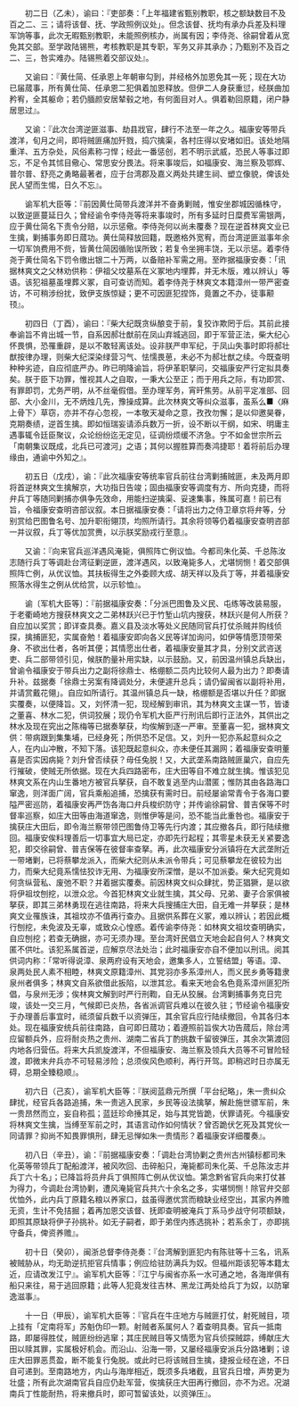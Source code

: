 <!-- { "loadSidebar": true } -->
　　初二日（乙未），谕曰：『吏部奏：「上年福建省甄别教职，核之额缺数目不及百之二、三；请将该督、抚、学政照例议处」。但念该督、抚均有承办兵差及料理军饷等事，此次无暇甄别教职，未能照例核办，尚属有因；李侍尧、徐嗣曾着从宽免其交部。至学政陆锡熊，考核教职是其专职，军务又非其承办；乃甄别不及百之二、三，咎实难办。陆锡熊着交部议处』。

　　又谕曰：『黄仕简、任承恩上年朝审勾到，并经格外加恩免其一死；现在大功已届蒇事，所有黄仕简、任承恩二犯俱着加恩释放。但伊二人身获重愆，经朕曲加矜宥，全其躯命；若仍腼颜安居辇毂之地，有何面目对人。俱着勒回原籍，闭户静居思过』。

　　又谕：『此次台湾逆匪滋事、劫县戕官，肆行不法至一年之久。福康安等带兵渡洋，旬月之间，即将贼匪痛加歼戮，捣穴擒渠，各村庄得以安堵如旧。该处地隔重洋、五方杂处，风俗素称刁悍；经此一番惩创，若不明示武威，恐民人等事过即忘，不足令其怵目儆心、常思安分畏法。将来事竣后，如福康安、海兰察及鄂辉、普尔普、舒亮之勇略最著者，应于台湾郡及嘉义两处共建生祠、塑立像貌，俾该处民人望而生惕，日久不忘』。

　　谕军机大臣等：『前因黄仕简带兵渡洋并不奋勇剿贼，惟安坐郡城因循株守，以致逆匪蔓延日久；曾经谕令李侍尧等将来事竣时，所有多延时日糜费军需银两，应于黄仕简名下责令分赔，以示惩儆。李侍尧何以尚未覆奏？现在逆首林爽文业已生擒，剿捕事务即日蒇功。黄仕简释放回籍，既邀格外宽宥，而台湾逆匪滋事年余一切军饷费用不赀，皆黄仕简因循贻误所致；若复令坐拥丰饶，无以示惩。着李侍尧于黄仕简名下罚令缴出银二十万两，以备赔补军需之用。至昨据福康安奏：「讯据林爽文之父林劝供称：伊祖父坟墓系在义冢地内埋葬，并无木版，难以辨认」等语。该犯祖墓虽埋葬义冢，自可查访而知。着李侍尧于林爽文本籍漳州一带严密查访，不可稍涉纷扰，致伊支族惊疑；更不可因匪犯捏饰，竟置之不办，徒事颟顸』。

　　初四日（丁酉），谕曰：『柴大纪既贪纵酿变于前，复狡诈欺罔于后。其前此接奉谕旨不肯出城一节，自系因郝壮猷前在凤山弃城逃回，即于军营正法，柴大纪心怀畏惧，恐罹重辟，是以不敢轻离该处。设非朕严申军纪，于凤山失事时即将郝壮猷按律办理，则柴大纪深染绿营习气、怯懦畏葸，未必不为郝壮猷之续。今既查明种种劣迹，自应彻底严办。昨已明降谕旨，将伊革职拏问，交福康安严行定拟具奏矣。朕于臣下功罪，惟视其人之自取，一秉大公至正；而于用兵之际，有功即赏、有罪即罚，尤务严明，从不丝毫假借。至办理军务，宵旰焦劳。从前平定准部、回部、大小金川，无不炳烛几先，豫操成算。此次林爽文等纠众滋事，虽系么■〈麻上骨下〉草窃，亦并不存心忽视，一本敬天凝命之意，孜孜勿懈；是以仰邀昊眷，克期奏绩，逆首生擒。即如恒瑞妄请添兵数万一折，设不断以干纲，如宋、明庸主遇事辄令廷臣聚议，众论纷纷迄无定见，征调纷烦缓不济急。宁不如金世宗所云「南朝集议既成，北兵已可渡河」之语；其何以握胜算而奏鸿捷耶！着将前后办理缘由，通谕中外知之』。

　　初五日（戊戌），谕：『此次福康安等统率官兵前往台湾剿捕贼匪，未及两月即将首逆林爽文生擒解京，大功指日告竣；固由福康安等调度有方、所向克捷，而将弁兵丁等随同剿捕亦俱争先效命，用能扫逆擒渠、妥速集事，殊属可嘉！前已有旨，令福康安查明咨部议叙。本日据福康安奏：「请将出力之侍卫章京将弁等，分别赏给巴图鲁名号、加升职衔翎顶，均照所请行。其余将领等仍着福康安查明咨部一并议叙，兵丁等优加赏赉，以示朕奖励戎行至意』。

　　又谕：『向来官兵巡洋遇风淹毙，俱照阵亡例议恤。今都司朱化英、千总陈汝志随行兵丁等调赴台湾征剿逆匪，渡洋遇风，以致淹毙多人，尤堪悯恻！着交部俱照阵亡例，从优议恤。其扶板得生之外委顾大成、胡天祥以及兵丁等，并着福康安照落水得生之例从优给赏，以示轸恤』。

　　谕〔军机大臣等〕：『前据福康安奏：「分派巴图鲁及义民、屯练等改装易服，于老衢崎地方搜获林爽文之二弟林跃兴已于竹堑山坑内搜获，林跃兴是何人所获？自应加以奖赏；即详查具奏。嘉义县及淡水等处义民随同官兵打仗杀贼并购线侦探，擒捕匪犯，实属奋勉！着福康安即向各义民等详加询问，如伊等情愿顶带荣身、不欲出仕者，各听其便；其情愿出仕者，着福康安量其才具，分别文武咨送吏、兵二部带领引见，候朕酌量补用实缺，以示鼓励。又，前因温州镇总兵缺出，曾谕令福康安于带兵出力之副将徐鼎士、格绷额二员内比较何人最为出力？即奏请升补。兹据奏「徐鼎士另案有降调处分，未便遽升总兵；请仍留闽省以副将补用，并请赏戴花翎」。自应如所请行。其温州镇总兵一缺，格绷额是否堪以升任？即据实覆奏，以便降旨。又，刘怀清一犯，现经解到审讯，其为林爽文主谋一节，皆诿之董喜、林水二犯，供词狡展；现仍令军机大臣严行刑讯后即行正法外，其供出之林水及现在究出之陈梅等已据奏拏获，均俟解到逐一严审。至董喜一犯，据林爽文供：带病跟到集集埔，已经身死；所供恐不足信。又，刘升一犯亦系起意纠众之人，在内山冲散，不知下落。该犯既起意纠众，亦未便任其漏网；着福康安查明董喜是否实因病毙？刘升曾否续获？毋任兔脱！又，大武垄系南路贼匪巢穴，自应先行摧破，使贼无所依据。现在大兵四路密布，庄大田等自不难立就生擒。惟该犯见林爽文系在内山生番地方被官兵拏获，自不敢复逃至内山潜匿；惟防其由各路海口窜逸，则洋面广阔，官兵乘船追捕，恐擒获有需时日。前经屡谕常青令于各海口要隘严密巡防，着福康安再严饬各海口弁兵梭织防守；并传谕徐嗣曾、普吉保等不时督率巡察，如庄大田等由海道窜逸，则惟伊等是问，恐不能当此重咎也。福康安于擒获庄大田后，即令海兰察带领巴图鲁侍卫等先行内渡；其应撤各兵，即行陆续撤回。福康安俟料理善后一切事宜大局已定，亦即先行起程；其零星未获无关紧要逸犯，即交徐嗣曾、普吉保等在彼督率查拏。再，此次福康安分派镇将在大武垄附近一带堵剿，已将蔡攀龙派入，而柴大纪则从未派令带兵；可见蔡攀龙在彼较为出力，而柴大纪竟系懦怯狡诈无用、为福康安所深憎，是以不加派委。柴大纪究竟如何贪纵营私、废弛不职？并着据实覆奏。前因林爽文纠众肆扰，势正猖獗，是以欲将伊祖坟刨挖，以泄众忿。今首犯林爽文业就生擒，其父母、兄弟、妻子合家俱被拏获，即其三弟林勇现在逃往南路，将来大兵搜捕庄大田，自无难一并拏获；是林爽文业罹族诛，其祖坟亦不值再行查办。且据供系葬在义冢，难以辨认；若因此概行刨挖，未免波及无辜，或致众心惶惑。着传谕李侍尧：如林爽文祖坟查明确实，自应刨挖；若查无确据，亦可无须办理。至台湾奸民倡立天地会起自何人？林爽文匿不供吐。该犯系属首逆，应解京尽法处治；此时福康安亦自不便加以刑讯。阅其供词内称：「常听得说漳、泉两府设有天地会，邀集多人，立誓结盟」等语。漳、泉两处民人素不相睦，林爽文原籍漳州、其党羽亦多系漳州人，而义民乡勇等籍隶泉州者俱多；林爽文自系欲借此扳陷，以泄其忿。看来天地会名色竟系漳州匪犯所倡，与泉州无涉；俟林爽文解到时严行刑鞫，自无从狡展。台湾剿捕事务克日完竣，该处一交三月，气候即已炎热，各省派调官兵难以在彼久驻；节经谕令福康安于办理善后事宜时，祗须留兵数千以资弹压，其余官兵应行陆续撤回，令其各归本处。现在福康安统兵前往南路，自可即日蒇功；着遵照前旨俟大功告蒇后，除台湾应留额兵外，应将耐炎热之贵州、湖南二省兵丁酌挑数千留彼弹压，其余次第渡回内地各归营伍。将来大兵凯旋渡洋，不但福康安、海兰察及领兵大员等不可冒险轻渡，即微末弁兵亦不可轻易涉险；总须俟风色顺利，再行开驾。即稍迟时日亦属无碍，总期全臻稳顺』。

　　初六日（己亥），谕军机大臣等：『朕阅蓝鼎元所撰「平台纪略」，朱一贵纠众肆扰，经官兵各路追捕，朱一贵逃入民家，乡民等设法擒拏，解赴施世骠军前，朱一贵昂然而立，妄自称孤；蓝廷珍命捶其足，始与其党皆跪，伏罪请死。今福康安将林爽文生擒，当缚至军前之时，其语言动作如何情状？曾否跪伏乞死及其党伙一同请罪？抑尚不知畏罪惧刑，肆无忌惮如朱一贵情形？着福康安详细覆奏』。

　　初八日（辛丑），谕：『前据福康安奏：「调赴台湾协剿之贵州古州镇标都司朱化英等带领兵丁配船渡洋，被风吹回、击碎船只，淹毙都司朱化英、千总陈汝志并兵丁六十名」；已降旨将员弁兵丁俱照阵亡例从优议恤。第念黔省官兵向来打仗甚为得力，今调赴台湾协剿，遭风淹毙官兵共六十余名之多，实堪悯恻！除官弁交部优恤外，此内兵丁原籍名粮以养家口，兹虽得邀优赏而粮缺业经空出，其家内养赡无资，生计不免拮掘；着再加恩交该督、抚即查明被淹兵丁系马步战守何项额缺，即照其原缺将伊子孙挑补。如无子嗣者，即于弟侄内拣选挑补；若系余丁，亦即挑守备兵，俾资养赡』。

　　初十日（癸卯），闽浙总督李侍尧奏：『台湾解到匪犯内有陈驻等十三名，讯系被贼胁从，均无助逆抗拒官兵情事；例应给驻防满兵为奴。但福州距该犯等本籍太近，应请改发江宁』。谕军机大臣等：『江宁与闽省亦系一水可通之地，各海岸俱有船只来往，易于逃回原籍；此等人犯竟发往吉林、黑龙江两处给兵丁为奴，以防窜逸滋事』。

　　十一日（甲辰），谕军机大臣等：『官兵在牛庄地方与贼匪打仗，射死贼目，项上挂有「定南将军」苏魁伪印一颗。射贼者系属何人？着查明具奏。官兵一抵南路，即屡得胜仗，贼匪纷纷逃窜；其庄民贼目等又情愿为官兵侦探贼踪，缚献庄大田以赎其罪，实属极好机会。而沿山、沿海一带，又屡经福康安派兵分路堵剿；谅庄大田罪恶贯盈，断不能复行兔脱。或此时已将该贼目生擒，捷报业经在途，不日自可递到。至南路地方，内山与海岸相近，既须多兵堵截，且官兵日增，声势更为壮盛；所有此次湖南官兵自应仍赴军营，俟擒获庄大田再行撤回，亦不为迟。况湖南兵丁性能耐热，将来撤兵时，即可暂留该处，以资弹压』。

